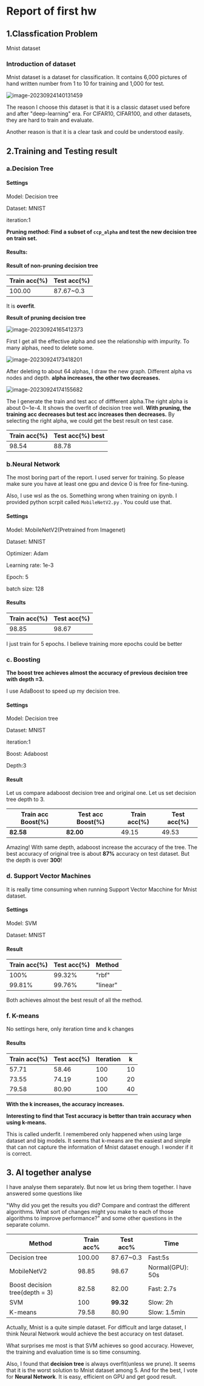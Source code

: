 # Report of first hw
## 1.Classfication Problem
Mnist dataset
### Introduction of dataset
Mnist dataset is a dataset for classification. It contains 6,000 pictures of hand written number from 1 to 10 for training and 1,000 for test.

![image-20230924140131459](C:\Users\haoka\AppData\Roaming\Typora\typora-user-images\image-20230924140131459.png)

The reason I choose this dataset is that it is a classic dataset used before and after "deep-learning" era. For CIFAR10, CIFAR100, and other datasets, they are hard to train and evaluate.

Another reason is that it is a clear task and could be understood easily.

## 2.Training and Testing result

### a.Decision Tree

#### Settings

Model: Decision tree

Dataset: MNIST

iteration:1

**Pruning method: Find a subset of `ccp_alpha` and test the new decision tree on train set.**

#### Results:

**Result of non-pruning decision tree**

| Train acc(%) | Test acc(%) |
| ------------ | ----------- |
| 100.00       | 87.67~0.3   |

It is **overfit**.

**Result of pruning decision tree**



![image-20230924165412373](C:\Users\haoka\AppData\Roaming\Typora\typora-user-images\image-20230924165412373.png)

First I get all the effective alpha and see the relationship with impurity. To many alphas, need to delete some.

![image-20230924173418201](C:\Users\haoka\AppData\Roaming\Typora\typora-user-images\image-20230924173418201.png)

After deleting to about 64 alphas, I draw the new graph. Different alpha vs nodes and depth. **alpha increases, the other two decreases.**

![image-20230924174155682](C:\Users\haoka\AppData\Roaming\Typora\typora-user-images\image-20230924174155682.png)

The I generate the train and test acc of diffferent alpha.The right alpha is about 0~1e-4. It shows the overfit of decision tree well. **With pruning, the training acc decreases but test acc increases then decreases.** By selecting the right alpha, we could get the best result on test case.

| Train acc(%) | Test acc(%) best |
| ------------ | ---------------- |
| 98.54        | 88.78            |

### b.Neural Network

The most boring part of the report. I used server for training. So please make sure you have at least one gpu and device 0 is free for fine-tuning.

Also, I use wsl as the os. Something wrong when training on ipynb. I provided python scrpit called `MobileNetV2.py` . You could use that.

#### Settings

Model: MobileNetV2(Pretrained from Imagenet)

Dataset: MNIST

Optimizer: Adam

Learning rate: 1e-3

Epoch: 5

batch size: 128

#### Results

| Train acc(%) | Test acc(%) |
| ------------ | ----------- |
| 98.85        | 98.67       |

I just train for 5 epochs. I believe training more epochs could be better

### c. Boosting

**The boost tree achieves almost the accuracy of previous decision tree with depth =3.**

I use AdaBoost to speed up my decision tree.

#### Settings

Model: Decision tree

Dataset: MNIST

iteration:1

Boost: Adaboost

Depth:3

#### Result

Let us compare adaboost decision tree and original one. Let us set decision tree depth to 3.

| Train acc Boost(%) | Test acc Boost(%) | Train acc(%) | Test acc(%) |
| ------------------ | ----------------- | ------------ | ----------- |
| **82.58**          | **82.00**         | 49.15        | 49.53       |

Amazing! With same depth, adaboost increase the accuracy of the tree. The best accuracy of original tree is about **87%** accuracy on test dataset. But the depth is over **300**!

### d. **Support Vector Machines**

It is really time consuming when running Support Vector Macchine for Mnist dataset.

#### Settings

Model: SVM

Dataset: MNIST

#### Result

| Train acc(%) | Test acc(%) | Method   |
| ------------ | ----------- | -------- |
| 100%         | 99.32%      | "rbf"    |
| 99.81%       | 99.76%      | "linear" |

Both achieves almost the best result of all the method.

### f. K-means

No settings here, only iteration time and k changes

#### Results

| Train acc(%) | Test acc(%) | Iteration | k    |
| ------------ | ----------- | --------- | ---- |
| 57.71        | 58.46       | 100       | 10   |
| 73.55        | 74.19       | 100       | 20   |
| 79.58        | 80.90       | 100       | 40   |

**With the k increases, the accuracy increases.**

**Interesting to find that Test accuracy is better than train accuracy when using k-means.**

This is called underfit. I remembered only happened when using large dataset and big models. It seems that k-means are the easiest and simple that can not capture the information of Mnist dataset enough. I wonder if it is correct.

## 3. Al together analyse

I have analyse them separately. But now let us bring them together. I have answered some questions like

 "Why did you get the results you did? Compare and contrast the different algorithms. What sort of changes might you make to each of those algorithms to improve performance?" and some other questions in the separate column.

| Method                         | Train acc% | Test acc% | Time             |
| ------------------------------ | ---------- | --------- | ---------------- |
| Decision tree                  | 100.00     | 87.67~0.3 | Fast:5s          |
| MobileNetV2                    | 98.85      | 98.67     | Normal(GPU): 50s |
| Boost decision tree(depth = 3) | 82.58      | 82.00     | Fast: 2.7s       |
| SVM                            | 100        | **99.32** | Slow: 2h         |
| K-means                        | 79.58      | 80.90     | Slow: 1.5min     |

Actually, Mnist is a quite simple dataset. For difficult and large dataset, I think Neural Network would achieve the best accuracy on test dataset.

What surprises me most is that SVM achieves so good accuracy. However, the training and evaluation time is so time consuming.

Also, I found that **decision tree** is always overfit(unless we prune). It seems that it is the worst solution to Mnist dataset among 5. And for the best, I vote for **Neural Network**. It is easy, efficient on GPU and get good result.

